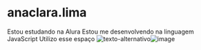 # anaclara.lima
Estou estudando na Alura Estou me desenvolvendo na linguagem JavaScript Utilizo esse  espaço
![texto-alternativo](link-da-imagem)![image](https://github.com/anaclara0510/anaclara.lima/assets/135627724/763dc3d6-5f8e-46ad-b14d-8c8f2f73c764)
